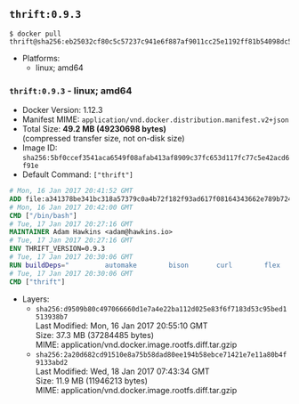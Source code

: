 ## `thrift:0.9.3`

```console
$ docker pull thrift@sha256:eb25032cf80c5c57237c941e6f887af9011cc25e1192ff81b54098dc534115b9
```

-	Platforms:
	-	linux; amd64

### `thrift:0.9.3` - linux; amd64

-	Docker Version: 1.12.3
-	Manifest MIME: `application/vnd.docker.distribution.manifest.v2+json`
-	Total Size: **49.2 MB (49230698 bytes)**  
	(compressed transfer size, not on-disk size)
-	Image ID: `sha256:5bf0ccef3541aca6549f08afab413af8909c37fc653d117fc77c5e42acd6f91e`
-	Default Command: `["thrift"]`

```dockerfile
# Mon, 16 Jan 2017 20:41:52 GMT
ADD file:a341378be341bc318a57379c0a4b72f182f93ad617f08164343662e789b7244b in / 
# Mon, 16 Jan 2017 20:42:00 GMT
CMD ["/bin/bash"]
# Tue, 17 Jan 2017 20:27:16 GMT
MAINTAINER Adam Hawkins <adam@hawkins.io>
# Tue, 17 Jan 2017 20:27:16 GMT
ENV THRIFT_VERSION=0.9.3
# Tue, 17 Jan 2017 20:30:06 GMT
RUN buildDeps=" 		automake 		bison 		curl 		flex 		g++ 		libboost-dev 		libboost-filesystem-dev 		libboost-program-options-dev 		libboost-system-dev 		libboost-test-dev 		libevent-dev 		libssl-dev 		libtool 		make 		pkg-config 	"; 	apt-get update && apt-get install -y --no-install-recommends $buildDeps && rm -rf /var/lib/apt/lists/* 	&& curl -sSL "http://apache.mirrors.spacedump.net/thrift/$THRIFT_VERSION/thrift-$THRIFT_VERSION.tar.gz" -o thrift.tar.gz 	&& mkdir -p /usr/src/thrift 	&& tar zxf thrift.tar.gz -C /usr/src/thrift --strip-components=1 	&& rm thrift.tar.gz 	&& cd /usr/src/thrift 	&& ./configure  --without-python --without-cpp 	&& make 	&& make install 	&& cd / 	&& rm -rf /usr/src/thrift 	&& curl -k -sSL "https://storage.googleapis.com/golang/go1.4.linux-amd64.tar.gz" -o go.tar.gz 	&& tar xzf go.tar.gz 	&& rm go.tar.gz 	&& cp go/bin/gofmt /usr/bin/gofmt 	&& rm -rf go 	&& apt-get purge -y --auto-remove $buildDeps
# Tue, 17 Jan 2017 20:30:06 GMT
CMD ["thrift"]
```

-	Layers:
	-	`sha256:d9509b80c497066660d1e7a4e22ba112d025e83f6f7183d53c95bed1513938b7`  
		Last Modified: Mon, 16 Jan 2017 20:55:10 GMT  
		Size: 37.3 MB (37284485 bytes)  
		MIME: application/vnd.docker.image.rootfs.diff.tar.gzip
	-	`sha256:2a20d682cd91510e8a75b58dad80ee194b58ebce71421e7e11a80b4f9133abd2`  
		Last Modified: Wed, 18 Jan 2017 07:43:34 GMT  
		Size: 11.9 MB (11946213 bytes)  
		MIME: application/vnd.docker.image.rootfs.diff.tar.gzip
